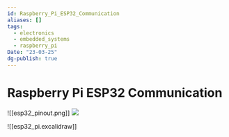 ```yaml
---
id: Raspberry_Pi_ESP32_Communication
aliases: []
tags:
  - electronics
  - embedded_systems
  - raspberry_pi
Date: "23-03-25"
dg-publish: true
---
```

# Raspberry Pi ESP32 Communication

![[esp32_pinout.png]]
![](https://cdn.sparkfun.com/assets/learn_tutorials/1/5/9/5/GPIO.png)

![[esp32_pi.excalidraw]]
